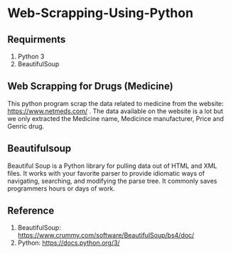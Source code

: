 # Web-Scrapping-Using-Python
Requirments
-----------
1. Python 3
2. BeautifulSoup

Web Scrapping for Drugs (Medicine)
---------------------------------
This python program scrap the data related to medicine from the website: https://www.netmeds.com/ . The data available on the website is a lot but we only extracted the Medicine name,
Medicince manufacturer, Price and Genric drug.

Beautifulsoup
------------
Beautiful Soup is a Python library for pulling data out of HTML and XML files. It works with your favorite parser to provide idiomatic ways of navigating, 
searching, and modifying the parse tree. It commonly saves programmers hours or days of work.

Reference
---------
1. BeautifulSoup: https://www.crummy.com/software/BeautifulSoup/bs4/doc/
2. Python: https://docs.python.org/3/
